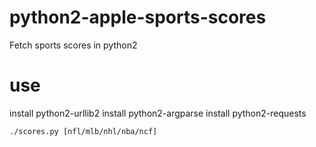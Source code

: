 # python2-apple-sports-scores
Fetch sports scores in python2

# use
install python2-urllib2
install python2-argparse
install python2-requests

`./scores.py [nfl/mlb/nhl/nba/ncf]`
